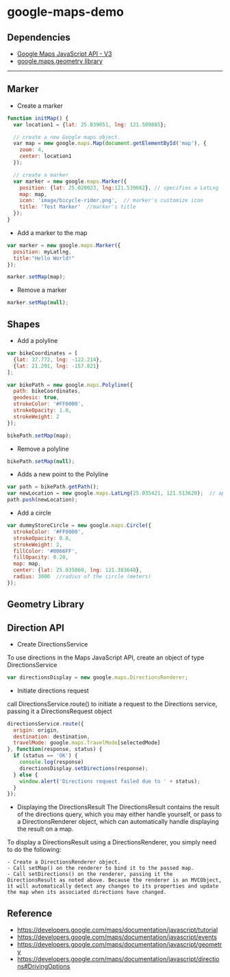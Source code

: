 # google-maps-demo

## Dependencies
- [Google Maps JavaScript API - V3](https://developers.google.com/maps/documentation/javascript/)
- [google.maps.geometry library](https://developers.google.com/maps/documentation/javascript/geometry) 


---

## Marker
- Create a marker
```js
function initMap() {
  var location1 = {lat: 25.039051, lng: 121.509885};

  // create a new Google maps object.
  var map = new google.maps.Map(document.getElementById('map'), {
    zoom: 4,
    center: location1
  });

  // create a marker
  var marker = new google.maps.Marker({
    position: {lat: 25.020023, lng:121.539662}, // specifies a LatLng
    map: map,
    icon: 'image/bicycle-rider.png',  // marker's customize icon
    title: 'Test Marker'  //marker's title
  });
}
```

- Add a marker to the map
```js
var marker = new google.maps.Marker({
  position: myLatlng,
  title:"Hello World!"
});

marker.setMap(map);
```

- Remove a marker
```js
marker.setMap(null);
```

## Shapes

- Add a polyline
```js
var bikeCoordinates = [
  {lat: 37.772, lng: -122.214},
  {lat: 21.291, lng: -157.821}
];

var bikePath = new google.maps.Polyline({
  path: bikeCoordinates,
  geodesic: true,
  strokeColor: '#FF0000',
  strokeOpacity: 1.0,
  strokeWeight: 2
});

bikePath.setMap(map);
```

- Remove a polyline
```js
bikePath.setMap(null);
```

- Adds a new point to the Polyline
```js
var path = bikePath.getPath();
var newLocation = new google.maps.LatLng(25.035421, 121.513620);  // append a new point
path.push(newLocation);
```
- Add a circle
```js
var dummyStoreCircle = new google.maps.Circle({
  strokeColor: '#FF0000',
  strokeOpacity: 0.8,
  strokeWeight: 2,
  fillColor: '#0066FF',
  fillOpacity: 0.20,
  map: map,
  center: {lat: 25.035060, lng: 121.383648},
  radius: 3000  //radius of the circle (meters)
});
```

## Geometry Library

## Direction API

- Create DirectionsService

To use directions in the Maps JavaScript API, create an object of type DirectionsService 
```js
var directionsDisplay = new google.maps.DirectionsRenderer;
```

- Initiate directions request

call DirectionsService.route() to initiate a request to the Directions service, passing it a DirectionsRequest object
```js
directionsService.route({
  origin: origin,
  destination: destination,
  travelMode: google.maps.TravelMode[selectedMode]
}, function(response, status) {
  if (status == 'OK') {
    console.log(response)
    directionsDisplay.setDirections(response);
  } else {
    window.alert('Directions request failed due to ' + status);
  }
});
```

- Displaying the DirectionsResult
The DirectionsResult contains the result of the directions query, which you may either handle yourself, or pass to a DirectionsRenderer object, which can automatically handle displaying the result on a map.

To display a DirectionsResult using a DirectionsRenderer, you simply need to do the following:

    - Create a DirectionsRenderer object.
    - Call setMap() on the renderer to bind it to the passed map.
    - Call setDirections() on the renderer, passing it the DirectionsResult as noted above. Because the renderer is an MVCObject, it will automatically detect any changes to its properties and update the map when its associated directions have changed.





## Reference
- https://developers.google.com/maps/documentation/javascript/tutorial
- https://developers.google.com/maps/documentation/javascript/events
- https://developers.google.com/maps/documentation/javascript/geometry
- https://developers.google.com/maps/documentation/javascript/directions#DrivingOptions
